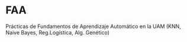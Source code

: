 # FAA
Prácticas de Fundamentos de Aprendizaje Automático en la UAM (KNN, Naive Bayes, Reg.Logística, Alg. Genético)
